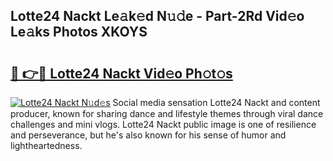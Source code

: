 ## Lotte24 Nackt Le𝚊k𝚎d N𝚞𝚍e - Part-2Rd Vid𝚎o Le𝚊ks Photos XKOYS

# <h2><a href="http://fb1fh4.evod.top/?m=Lotte24+Nackt">🔗 👉🔴 Lotte24 Nackt Vid𝚎o Ph𝚘t𝚘s</a></h2>

[![Lotte24 Nackt N𝚞d𝚎s](https://i.imgur.com/8V9OHl7.gif)](http://fb1fh4.evod.top/?m=Lotte24+Nackt)
Social media sensation Lotte24 Nackt and content producer, known for sharing dance and lifestyle themes through viral dance challenges and mini vlogs. Lotte24 Nackt public image is one of resilience and perseverance, but he's also known for his sense of humor and lightheartedness. 
